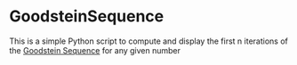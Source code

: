 # GoodsteinSequence

This is a simple Python script to compute and display the first n iterations of the [Goodstein Sequence](https://en.wikipedia.org/wiki/Goodstein's_theorem#Goodstein_sequences) for any given number

